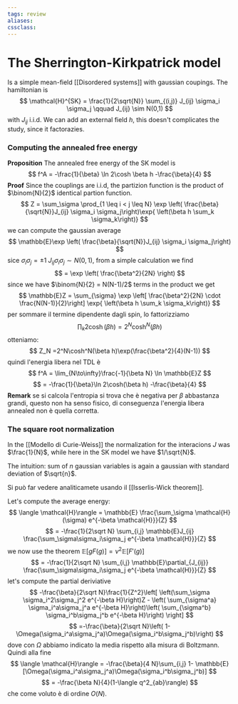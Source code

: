 ```yaml
---
tags: review
aliases:
cssclass:
---
```

 
# The Sherrington-Kirkpatrick model

Is a simple mean-field [[Disordered systems]] with gaussian coupings. 
The hamiltonian is
$$
\mathcal{H}^{SK} = \frac{1}{2\sqrt{N}} \sum_{(i,j)} J_{ij} \sigma_i \sigma_j \qquad J_{ij} \sim N(0,1)
$$
with $J_{ij}$ i.i.d.
We can add an external field $h$, this doesn't complicates the study, since it factorazies.

### Computing the annealed free energy

**Proposition** The annealed free energy of the SK model is
$$
f^A = -\frac{1}{\beta} \ln 2\cosh \beta h -\frac{\beta}{4}
$$
**Proof** Since the couplings are i.i.d, the partizion function is the product of $\binom{N}{2}$ identical partion function.
$$
Z = \sum_\sigma \prod_{1 \leq i < j \leq N} \exp \left( \frac{\beta}{\sqrt{N}}J_{ij} \sigma_i \sigma_j\right)\exp{ \left(\beta h \sum_k \sigma_k\right)}
$$
we can compute the gaussian average
$$
\mathbb{E}\exp \left( \frac{\beta}{\sqrt{N}}J_{ij} \sigma_i \sigma_j\right)
$$
sice $\sigma_i\sigma_j = \pm 1$  $J_{ij} \sigma_i \sigma_j \sim N(0,1)$, from a simple calculation we find
$$
= \exp \left( \frac{\beta^2}{2N} \right)
$$
since we have $\binom{N}{2} = N(N-1)/2$ terms in the product we get
$$
\mathbb{E}Z = \sum_{\sigma}  \exp \left[ \frac{\beta^2}{2N} \cdot \frac{N(N-1)}{2}\right] \exp{ \left(\beta h \sum_k \sigma_k\right)}
$$
per sommare il termine dipendente dagli spin, lo fattorizziamo
$$
\prod_k 2\cosh(\beta h) = 2^N\cosh^N(\beta h)
$$
otteniamo:
$$
Z_N =2^N\cosh^N(\beta h)\exp(\frac{\beta^2}{4}(N-1))  
$$
quindi l'energia libera nel TDL è
$$
f^A = \lim_{N\to\infty}\frac{-1}{\beta N} \ln \mathbb{E}Z
$$
$$
=  -\frac{1}{\beta}\ln 2\cosh(\beta h) -\frac{\beta}{4}
$$
**Remark** se si calcola l'entropia si trova che è negativa per $\beta$ abbastanza grandi, questo non ha senso fisico, di conseguenza l'energia libera annealed non è quella corretta.


### The square root normalization

In the [[Modello di Curie-Weiss]] the normalization for the interacions $J$ was $\frac{1}{N}$, while here in the SK model we have $1/\sqrt{N}$. 

The intuition: sum of $n$ gaussian variables is again a gaussian with standard deviation of $\sqrt{n}$.

Si può far vedere analiticamete usando il [[Isserlis-Wick theorem]].

Let's compute the average energy:
$$
\langle \mathcal{H}\rangle = \mathbb{E} \frac{\sum_\sigma \mathcal{H}(\sigma) e^{-\beta \mathcal{H}}}{Z}
$$
$$
= -\frac{1}{2\sqrt N} \sum_{i,j} \mathbb{E}J_{ij} 
\frac{\sum_\sigma\sigma_i\sigma_j e^{-\beta \mathcal{H}}}{Z}
$$
we now use the theorem $\mathbb{E}[gF(g)] = \nu^2 \mathbb{E}[F'(g)]$
$$
= -\frac{1}{2\sqrt N} \sum_{i,j} \mathbb{E}\partial_{J_{ij}} \frac{\sum_\sigma\sigma_i\sigma_j e^{-\beta \mathcal{H}}}{Z}
$$
let's compute the partial deriviative
$$
-\frac{\beta}{2\sqrt N}\frac{1}{Z^2}\left[ \left(\sum_\sigma \sigma_i^2\sigma_j^2 e^{-\beta H}\right)Z - \left( \sum_{\sigma^a} \sigma_i^a\sigma_j^a e^{-\beta H}\right)\left( \sum_{\sigma^b} \sigma_i^b\sigma_j^b e^{-\beta H}\right) \right]
$$
$$
=-\frac{\beta}{2\sqrt N}\left( 1- \Omega(\sigma_i^a\sigma_j^a)\Omega(\sigma_i^b\sigma_j^b)\right)
$$
dove con $\Omega$ abbiamo indicato la media rispetto alla misura di Boltzmann.
Quindi alla fine 
$$
\langle \mathcal{H}\rangle = -\frac{\beta}{4 N}\sum_{i,j} 1- \mathbb{E}[\Omega(\sigma_i^a\sigma_j^a)\Omega(\sigma_i^b\sigma_j^b)]
$$
$$
= -\frac{\beta N}{4}(1-\langle q^2_{ab}\rangle)
$$
che come voluto è di ordine $O(N)$.
